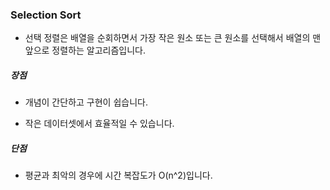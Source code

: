 ### Selection Sort

* 선택 정렬은 배열을 순회하면서 가장 작은 원소 또는 큰 원소를 선택해서 배열의 맨 앞으로 정렬하는 알고리즘입니다.

##### 장점

* 개념이 간단하고 구현이 쉽습니다.

* 작은 데이터셋에서 효율적일 수 있습니다.

##### 단점

* 평균과 최악의 경우에 시간 복잡도가 O(n^2)입니다.